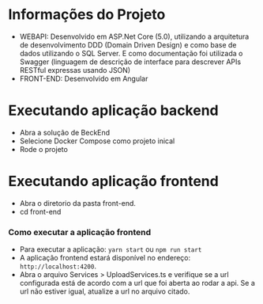 # Informações do Projeto
- WEBAPI: Desenvolvido em ASP.Net Core (5.0), utilizando a arquitetura de desenvolvimento DDD (Domain Driven Design) e como base de dados utilizando o SQL Server. E como documentação foi utilizada o Swagger (linguagem de descrição de interface para descrever APIs RESTful expressas usando JSON)
- FRONT-END: Desenvolvido em Angular
#  Executando aplicação backend
- Abra a solução de BeckEnd
- Selecione Docker Compose como projeto inical
- Rode o projeto
#  Executando aplicação frontend
- Abra o diretorio da pasta front-end.
- cd front-end 
### Como executar a aplicação frontend
- Para executar a aplicação: `yarn start` ou `npm run start`
- A aplicação frontend estará disponível no endereço: `http://localhost:4200`.
- Abra o arquivo Services > UploadServices.ts e verifique se a url configurada está de acordo com a url que foi aberta ao rodar a api. Se a url não estiver igual, atualize a url no arquivo citado.
